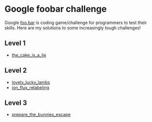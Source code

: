 # Google foobar challenge

Google [foo.bar](https://foobar.withgoogle.com/) is coding game/challenge for programmers to test their skills. Here are my solutions to some increasingly tough challenges!

## Level 1

* [the_cake_is_a_lie](level1/the_cake_is_a_lie.py)

## Level 2

* [lovely_lucky_lambs](level2/lovely_lucky_lambs.py)
* [ion_flux_relabeling](level2/ion_flux_relabeling.py)

## Level 3

* [prepare_the_bunnies_escape](level3/prepare_the_bunnies_escape.py)
